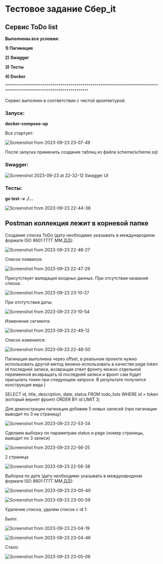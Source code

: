 # Тестовое задание Сбер_it
## Сервис ToDo list

**Выполнены все условия:**

**1) Пагинация**

**2) Swagger**

**3) Тесты**

**4) Docker**

"""""""""""""""""""""""""""""""""""""""""""""""""""""""""""""""""""""""""""""""""""""""""""""""""""""""""""""""""""""""

Сервис выполнен в соответствии с чистой архитектурой.

### Запуск:

**docker-compose-up**

Все стартует:

![Screenshot from 2023-09-23 23-07-49](https://github.com/LittleMikle/sber_it/assets/101155101/8cb1cbbb-3c8e-4b43-a508-10407607f304)

После запуска применить создание таблиц из файла scheme/scheme.sql

### Swagger:

![Screenshot 2023-09-23 at 22-32-12 Swagger UI](https://github.com/LittleMikle/sber_it/assets/101155101/dfecc032-20f0-4698-987c-dde8aaa7d8e3)


### Тесты:

**go test -v ./...**

![Screenshot from 2023-09-23 22-44-38](https://github.com/LittleMikle/sber_it/assets/101155101/0d1dc64b-32a4-4478-bdf6-a23bb7dfef23)

## Postman коллекция лежит в корневой папке

Создание списка ToDo (дату необходимо указывать в международном формате ISO 8601 ГГГГ.ММ.ДД):

![Screenshot from 2023-09-23 22-46-27](https://github.com/LittleMikle/sber_it/assets/101155101/c028f16a-0541-4a1f-9bf8-ccd13c3b0a48)

Список появился:

![Screenshot from 2023-09-23 22-47-29](https://github.com/LittleMikle/sber_it/assets/101155101/28b12066-1357-4109-a48f-11b5283e0765)

Присутствует валидация входных данных.
При отсутствии названия списка:

![Screenshot from 2023-09-23 23-10-27](https://github.com/LittleMikle/sber_it/assets/101155101/7e5adc59-f180-4e93-b1aa-cbe8362114c2)

При отстутствии даты:

![Screenshot from 2023-09-23 23-10-54](https://github.com/LittleMikle/sber_it/assets/101155101/6dc47c0b-8ef7-4a4c-ae56-aaeae10173c6)

Изменение сегмента:

![Screenshot from 2023-09-23 22-49-12](https://github.com/LittleMikle/sber_it/assets/101155101/ad7e6ef1-72fd-4838-82fe-d9d6c56d8ca7)

Список изменился:

![Screenshot from 2023-09-23 22-48-50](https://github.com/LittleMikle/sber_it/assets/101155101/4bff62d4-28c8-430a-8d80-e0680f40faaf)

Пагинация выполнена через offset, в реальном проекте нужно использовать другой метод (можно использовать в качестве page token id последней записи, возвращая ответ фронту можно отдельной переменной возвращать id последней записи и фронт сам будет присылать токен при следующем запросе. В результате получится конструкция вида ) 

SELECT id, title, description, date, status FROM todo_lists WHERE id > token (который вернет фронт) 
ORDER BY id
LIMIT 3;

Для демонстрации пагинации добавим 5 новых записей (при пагинации выводит по 3 на страницу)

![Screenshot from 2023-09-23 22-53-34](https://github.com/LittleMikle/sber_it/assets/101155101/facecf9e-ff62-402e-9552-344b454c96d7)

Сделаем выборку по параметрам status и page (номер страницы, выводит по 3 записи)

![Screenshot from 2023-09-23 22-56-25](https://github.com/LittleMikle/sber_it/assets/101155101/4294328d-483d-4f87-b202-23c25f3ac065)

2 страница

![Screenshot from 2023-09-23 22-56-38](https://github.com/LittleMikle/sber_it/assets/101155101/de43c496-db16-4021-a53c-768a40dbf63c)

Выборка по дате (дату необходимо указывать в международном формате ISO 8601 ГГГГ.ММ.ДД):

![Screenshot from 2023-09-23 23-00-40](https://github.com/LittleMikle/sber_it/assets/101155101/00581ed1-d678-47f9-aa8f-9f8e158c1c8c)

![Screenshot from 2023-09-23 23-00-59](https://github.com/LittleMikle/sber_it/assets/101155101/5f23f5b7-22a5-41fd-8431-4fb2ca65010d)

Удаление списка, удалим список с id 1:

Было:

![Screenshot from 2023-09-23 23-04-19](https://github.com/LittleMikle/sber_it/assets/101155101/43db2af3-ad81-437a-a1ee-e29ab7e7c705)

![Screenshot from 2023-09-23 23-04-46](https://github.com/LittleMikle/sber_it/assets/101155101/2732f57c-e0c2-4929-89e7-1910aa63f952)

Стало:

![Screenshot from 2023-09-23 23-05-06](https://github.com/LittleMikle/sber_it/assets/101155101/5c8d07db-b055-496e-9c28-fc8b7fb39b26)



